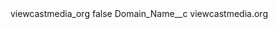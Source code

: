 <?xml version="1.0" encoding="UTF-8"?>
<CustomMetadata xmlns="http://soap.sforce.com/2006/04/metadata" xmlns:xsi="http://www.w3.org/2001/XMLSchema-instance" xmlns:xsd="http://www.w3.org/2001/XMLSchema">
    <label>viewcastmedia_org</label>
    <protected>false</protected>
    <values>
        <field>Domain_Name__c</field>
        <value xsi:type="xsd:string">viewcastmedia.org</value>
    </values>
</CustomMetadata>
